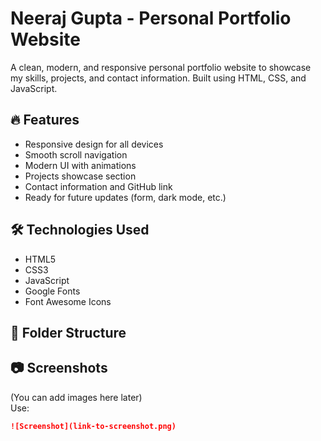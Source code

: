 # Neeraj Gupta - Personal Portfolio Website

A clean, modern, and responsive personal portfolio website to showcase my skills, projects, and contact information. Built using HTML, CSS, and JavaScript.

## 🔥 Features

- Responsive design for all devices
- Smooth scroll navigation
- Modern UI with animations
- Projects showcase section
- Contact information and GitHub link
- Ready for future updates (form, dark mode, etc.)

## 🛠 Technologies Used

- HTML5
- CSS3
- JavaScript
- Google Fonts
- Font Awesome Icons

## 📁 Folder Structure
## 📷 Screenshots

(You can add images here later)  
Use:  
```markdown
![Screenshot](link-to-screenshot.png)
